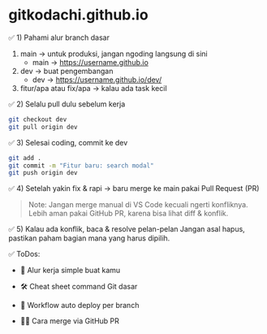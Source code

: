 # gitkodachi.github.io

✅ 1) Pahami alur branch dasar
1. main → untuk produksi, jangan ngoding langsung di sini
   - main → https://username.github.io
2. dev → buat pengembangan
   - dev → https://username.github.io/dev/
3. fitur/apa atau fix/apa → kalau ada task kecil

✅ 2) Selalu pull dulu sebelum kerja

```bash
git checkout dev
git pull origin dev
```

✅ 3) Selesai coding, commit ke dev

```bash
git add .
git commit -m "Fitur baru: search modal"
git push origin dev
```

✅ 4) Setelah yakin fix & rapi → baru merge ke main pakai Pull Request (PR)

> Note: Jangan merge manual di VS Code kecuali ngerti konfliknya.
Lebih aman pakai GitHub PR, karena bisa lihat diff & konflik.

✅ 5) Kalau ada konflik, baca & resolve pelan-pelan
Jangan asal hapus, pastikan paham bagian mana yang harus dipilih.

✅ ToDos:
   - 🚀 Alur kerja simple buat kamu

   - 🛠️ Cheat sheet command Git dasar

   - 🔄 Workflow auto deploy per branch

   - 👨‍💻 Cara merge via GitHub PR